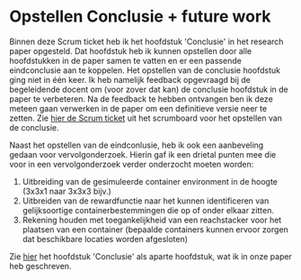# Opstellen Conclusie + future work

Binnen deze Scrum ticket heb ik het hoofdstuk 'Conclusie' in het research paper opgesteld. Dat hoofdstuk heb ik kunnen opstellen door alle hoofdstukken in de paper samen te vatten en er een passende eindconclusie aan te koppelen. Het opstellen van de conclusie hoofdstuk ging niet in één keer. Ik heb namelijk feedback opgevraagd bij de begeleidende docent om (voor zover dat kan) de conclusie hoofdstuk in de paper te verbeteren. Na de feedback te hebben ontvangen ben ik deze meteen gaan verwerken in de paper om een definitieve versie neer te zetten. Zie [hier de Scrum ticket](https://github.com/akram090/Portfolio-Applied-Data-Science/blob/main/Tickets%20Scrumboard/Ticket%20opstellen%20conclusie%20paper.png) uit het scrumboard voor het opstellen van de conclusie.
 
Naast het opstellen van de eindconlusie, heb ik ook een aanbeveling gedaan voor vervolgonderzoek. Hierin gaf ik een drietal punten mee die voor in een vervolgonderzoek verder onderzocht moeten worden:

1. Uitbreiding van de gesimuleerde container environment in de hoogte (3x3x1 naar 3x3x3 bijv.)
2. Uitbreiden van de rewardfunctie naar het kunnen identificeren van gelijksoortige containerbestemmingen die op of onder elkaar zitten.
3. Rekening houden met toegankelijkheid van een reachstacker voor het plaatsen van een container (bepaalde containers kunnen ervoor zorgen dat beschikbare locaties worden afgesloten)


Zie [hier](https://github.com/akram090/Portfolio-Applied-Data-Science/blob/main/Conclusie%20in%20paper.md) het hoofdstuk 'Conclusie' als aparte hoofdstuk, wat ik in onze paper heb geschreven.


